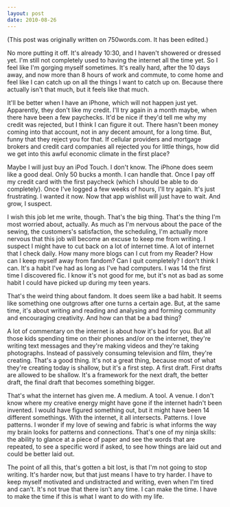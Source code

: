 ```yaml
---
layout: post
date: 2010-08-26
--- 
```


(This post was originally written on 750words.com. It has been edited.)

No more putting it off. It's already 10:30, and I haven't showered or dressed yet. I'm still not completely used to having the internet all the time yet. So I feel like I'm gorging myself sometimes. It's really hard, after the 10 days away, and now more than 8 hours of work and commute, to come home and feel like I can catch up on all the things I want to catch up on. Because there actually isn't that much, but it feels like that much.

It'll be better when I have an iPhone, which will not happen just yet. Apparently, they don't like my credit. I'll try again in a month maybe, when there have been a few paychecks. It'd be nice if they'd tell me why my credit was rejected, but I think I can figure it out. There hasn't been money coming into that account, not in any decent amount, for a long time. But, funny that they reject you for that. If cellular providers and mortgage brokers and credit card companies all rejected you for little things, how did we get into this awful economic climate in the first place?

Maybe I will just buy an iPod Touch. I don't know. The iPhone does seem like a good deal. Only 50 bucks a month. I can handle that. Once I pay off my credit card with the first paycheck (which I should be able to do completely). Once I've logged a few weeks of hours, I'll try again. It's just frustrating. I wanted it now. Now that app wishlist will just have to wait. And grow, I suspect.

I wish this job let me write, though. That's the big thing. That's the thing I'm most worried about, actually. As much as I'm nervous about the pace of the sewing, the customers's satisfaction, the scheduling, I'm actually more nervous that this job will become an excuse to keep me from writing. I suspect I might have to cut back on a lot of internet time. A lot of internet that I check daily. How many more blogs can I cut from my Reader? How can I keep myself away from fandom? Can I quit completely? I don't think I can. It's a habit I've had as long as I've had computers. I was 14 the first time I discovered fic. I know it's not good for me, but it's not as bad as some habit I could have picked up during my teen years.

That's the weird thing about fandom. It does seem like a bad habit. It seems like something one outgrows after one turns a certain age. But, at the same time, it's about writing and reading and analysing and forming community and encouraging creativity. And how can that be a bad thing? 

A lot of commentary on the internet is about how it's bad for you. But all those kids spending time on their phones and/or on the internet, they're writing text messages and they're making videos and they're taking photographs. Instead of passively consuming television and film, they're creating. That's a good thing. It's not a great thing, because most of what they're creating today is shallow, but it's a first step. A first draft. First drafts are allowed to be shallow. It's a framework for the next draft, the better draft, the final draft that becomes something bigger.

That's what the internet has given me. A medium. A tool. A venue. I don't know where my creative energy might have gone if the internet hadn't been invented. I would have figured something out, but it might have been 14 different somethings. With the internet, it all intersects. Patterns. I love patterns. I wonder if my love of sewing and fabric is what informs the way my brain looks for patterns and connections. That's one of my ninja skills: the ability to glance at a piece of paper and see the words that are repeated, to see a specific word if asked, to see how things are laid out and could be better laid out.

The point of all this, that's gotten a bit lost, is that I'm not going to stop writing. It's harder now, but that just means I have to try harder. I have to keep myself motivated and undistracted and writing, even when I'm tired and can't. It's not true that there isn't any time. I can make the time. I have to make the time if this is what I want to do with my life.
